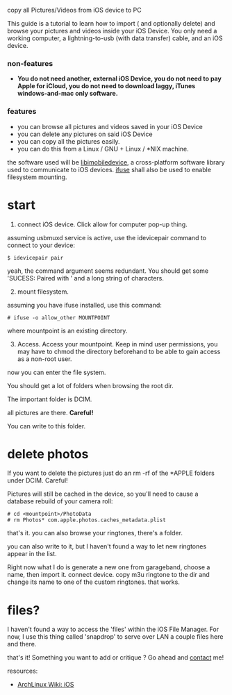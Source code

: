 copy all Pictures/Videos from iOS device to PC

This guide is a tutorial to learn how to import ( and optionally delete) and browse your pictures and videos inside your iOS Device. You only need a working computer, a lightning-to-usb (with data transfer) cable, and an iOS device.

### non-features
- **You do not need another, external iOS Device, you do not need to pay Apple for iCloud, you do not need to download laggy, iTunes windows-and-mac only software.**

### features
- you can browse all pictures and videos saved in your iOS Device
- you can delete any pictures on said iOS Device
- you can copy all the pictures easily.
- you can do this from a Linux / GNU + Linux / *NIX machine.

the software used will be [libimobiledevice](https://libimobiledevice.org/), a cross-platform software library used to communicate to iOS devices. [ifuse](https://libimobiledevice.org/#get-started) shall also be used to enable filesystem mounting.

# start

1. connect iOS device. Click allow for computer pop-up thing.

assuming usbmuxd service is active,
use the idevicepair command to connect to your device:
```
$ idevicepair pair
```

yeah, the command argument seems redundant. You should get some
'SUCESS: Paired with ' 
and a long string of characters.

2. mount filesystem.

assuming you have ifuse installed,
use this command:

```
# ifuse -o allow_other MOUNTPOINT
```

where mountpoint is an existing directory.

3. Access. Access your mountpoint.
Keep in mind user permissions, 
you may have to chmod the directory
beforehand to be able to gain
access as a non-root user.

now you can enter the file system.

You should get a lot of folders
when browsing the root dir. 

The important folder is DCIM.

all pictures are there. **Careful!**

You can write to this folder.


# delete photos

If you want to delete the pictures just
do an rm -rf of the *APPLE folders
under DCIM. Careful!

Pictures will still be cached in
the device, so you'll need to cause
a database rebuild of your camera
roll:

```
# cd <mountpoint>/PhotoData
# rm Photos* com.apple.photos.caches_metadata.plist
```

that's it. you can also browse your
ringtones, there's a folder.

you can also write to it, but I haven't found a way to let new ringtones appear in the list.

Right now what I do is generate a new one from garageband, choose a name,
then import it. connect device. copy m3u ringtone to the dir and change its name to one of the custom ringtones. that works. 

# files?

I haven't found a way to access
the 'files' within the iOS File Manager. For now, I use this thing called 'snapdrop' to serve over LAN a couple files here and there.


that's it! Something you want to add
or critique ? Go ahead and [contact](https://trevcan.duckdns.org/blog/contact.html) me!



resources:
- [ArchLinux Wiki: iOS](https://wiki.archlinux.org/title/IOS)
